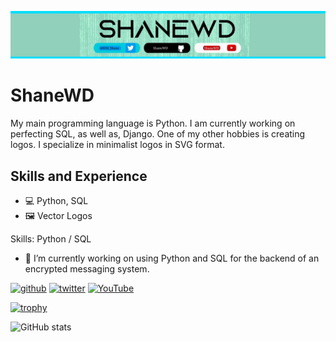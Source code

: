 ![I am currently trying to perfect programming](https://github.com/ShaneWD/ShaneWD/blob/main/banner(thin)(cropped).png)
# ShaneWD
My main programming language is Python. I am currently working on perfecting SQL, as well as, Django. One of my other hobbies is creating logos. I specialize in minimalist logos in SVG format. 

## Skills and Experience 
* 💻 Python, SQL
* 🖼 Vector Logos


Skills: Python / SQL

- 🔭 I’m currently working on using Python and SQL for the backend of an encrypted messaging system. 


[<img src='https://cdn.jsdelivr.net/npm/simple-icons@3.0.1/icons/github.svg' alt='github' height='40'>](https://github.com/ShaneWD)  [<img src='https://cdn.jsdelivr.net/npm/simple-icons@3.0.1/icons/twitter.svg' alt='twitter' height='40'>](https://twitter.com/ShaneWD)  [<img src='https://cdn.jsdelivr.net/npm/simple-icons@3.0.1/icons/youtube.svg' alt='YouTube' height='40'>](https://www.youtube.com/channel/ShaneWD)  


[![trophy](https://github-profile-trophy.vercel.app/?username=ShaneWD)](https://github.com/ryo-ma/github-profile-trophy)

![GitHub stats](https://github-readme-stats.vercel.app/api?username=ShaneWD&show_icons=true)  
